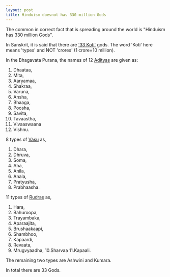 ```yaml
---
layout: post
title: Hinduism doesnot has 330 million Gods 
---
```


The common in correct fact that is spreading around the world is "Hinduism has 330 million Gods".

In Sanskrit, it is said that there are <a href="https://en.wikipedia.org/wiki/Thirty-three_gods">'33 Koti'</a> gods. The word 'Koti' here means 'types' and NOT 'crores' (1 crore=10 million).

In the Bhagavata Purana, the names of 12 <a href="https://en.wikipedia.org/wiki/%C4%80dityas">Adityas</a> are given as: 
   1. Dhaataa, 
   2. Mita, 
   3. Aaryamaa, 
   4. Shakraa, 
   5. Varuna, 
   6. Ansha, 
   7. Bhaaga, 
   8. Poosha, 
   9. Savita, 
   10. Tavaastha, 
   11. Vivaaswaana 
   12. Vishnu.

8 types of <a href="https://en.wikipedia.org/wiki/Vasu">Vasu</a> as,
 1. Dhara, 
 2. Dhruva, 
 3. Soma, 
 4. Aha, 
 5. Anila, 
 6. Anala, 
 7. Pratyusha,
 8. Prabhaasha.

11 types of <a href="https://en.wikipedia.org/wiki/Rudras">Rudras</a> as,
1. Hara, 
2. Bahuroopa, 
3. Trayambaka, 
4. Aparaajita, 
5. Brushaakaapi, 
6. Shambhoo, 
7. Kapaardi, 
8. Revaata, 
9. Mrugvyaadha, 
10.Sharvaa
11.Kapaali.

The remaining two types are Ashwini and Kumara.

In total there are 33 Gods. 


